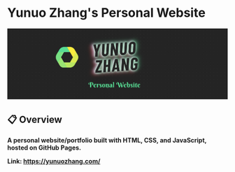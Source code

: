 # Yunuo Zhang's Personal Website

<div align="center">
    <img width="1000px" height="auto" src="assets/images/yunuozhang_logo.png"></a>
</div>


## :clipboard: Overview
**A personal website/portfolio built with HTML, CSS, and JavaScript, hosted on GitHub Pages.**

**Link: https://yunuozhang.com/**
